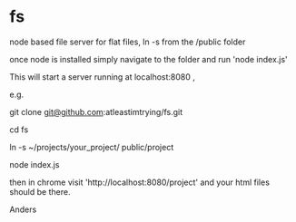 fs
==

node based file server for flat files, ln -s from the /public folder

once node is installed simply navigate to the folder and run 'node index.js'

This will start a server running at localhost:8080 ,

e.g.

git clone git@github.com:atleastimtrying/fs.git

cd fs

ln -s ~/projects/your_project/ public/project

node index.js

then in chrome visit 'http://localhost:8080/project' and your html files should be there.

Anders

